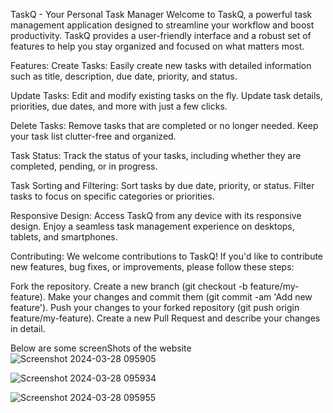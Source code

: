TaskQ - Your Personal Task Manager
Welcome to TaskQ, a powerful task management application designed to streamline your workflow and boost productivity. TaskQ provides a user-friendly interface and a robust set of features to help you stay organized and focused on what matters most.

Features:
Create Tasks: Easily create new tasks with detailed information such as title, description, due date, priority, and status.

Update Tasks: Edit and modify existing tasks on the fly. Update task details, priorities, due dates, and more with just a few clicks.

Delete Tasks: Remove tasks that are completed or no longer needed. Keep your task list clutter-free and organized.

Task Status: Track the status of your tasks, including whether they are completed, pending, or in progress.

Task Sorting and Filtering: Sort tasks by due date, priority, or status. Filter tasks to focus on specific categories or priorities.

Responsive Design: Access TaskQ from any device with its responsive design. Enjoy a seamless task management experience on desktops, tablets, and smartphones.

Contributing:
We welcome contributions to TaskQ! If you'd like to contribute new features, bug fixes, or improvements, please follow these steps:

Fork the repository.
Create a new branch (git checkout -b feature/my-feature).
Make your changes and commit them (git commit -am 'Add new feature').
Push your changes to your forked repository (git push origin feature/my-feature).
Create a new Pull Request and describe your changes in detail.


Below are some screenShots of the website
![Screenshot 2024-03-28 095905](https://github.com/chetan791/Task-Manager-app/assets/118180630/16f13cee-60c2-4470-913f-85ec8a8b6b00)

![Screenshot 2024-03-28 095934](https://github.com/chetan791/Task-Manager-app/assets/118180630/3f75c2c2-5c94-49e5-ba88-893e7f1130b8)

![Screenshot 2024-03-28 095955](https://github.com/chetan791/Task-Manager-app/assets/118180630/270a99ff-dfb4-4142-beff-355efa545535)

